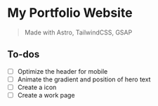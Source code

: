 # My Portfolio Website

> Made with Astro, TailwindCSS, GSAP    

## To-dos

- [ ] Optimize the header for mobile
- [ ] Animate the gradient and position of hero text
- [ ] Create a icon
- [ ] Create a work page